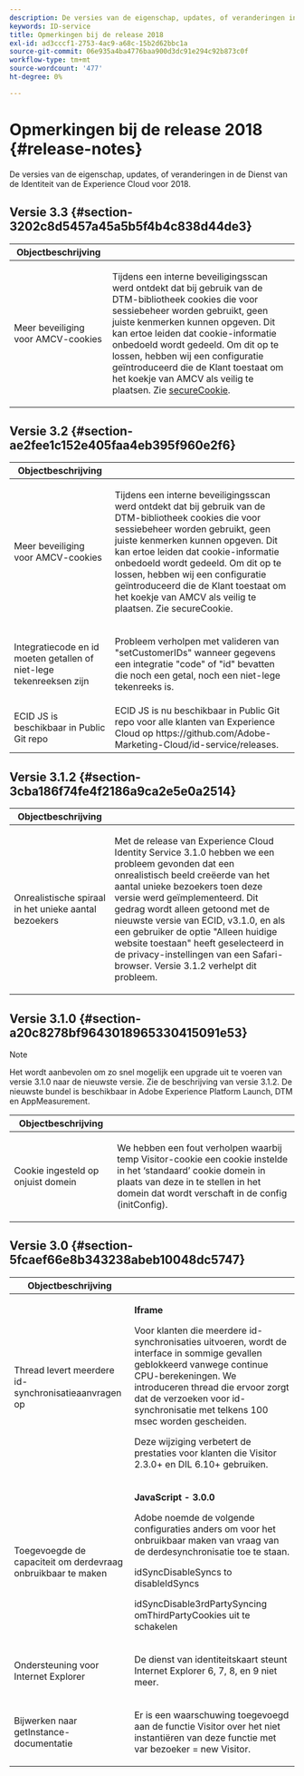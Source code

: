 ```yaml
---
description: De versies van de eigenschap, updates, of veranderingen in de Dienst van de Identiteit van de Experience Cloud voor 2018.
keywords: ID-service
title: Opmerkingen bij de release 2018
exl-id: ad3cccf1-2753-4ac9-a68c-15b2d62bbc1a
source-git-commit: 06e935a4ba4776baa900d3dc91e294c92b873c0f
workflow-type: tm+mt
source-wordcount: '477'
ht-degree: 0%

---
```


# Opmerkingen bij de release 2018 {#release-notes}

De versies van de eigenschap, updates, of veranderingen in de Dienst van de Identiteit van de Experience Cloud voor 2018.

## Versie 3.3 {#section-3202c8d5457a45a5b5f4b4c838d44de3}

<table id="table_201417BD540E4EE69911AABE9BF77509"> 
 <thead> 
  <tr> 
   <th colname="col1" class="entry"> Objectbeschrijving </th> 
   <th colname="col2" class="entry"> </th> 
  </tr>
 </thead>
 <tbody> 
  <tr> 
   <td colname="col1"> <p>Meer beveiliging voor AMCV-cookies </p> </td> 
   <td colname="col2"> <p>Tijdens een interne beveiligingsscan werd ontdekt dat bij gebruik van de DTM-bibliotheek cookies die voor sessiebeheer worden gebruikt, geen juiste kenmerken kunnen opgeven. Dit kan ertoe leiden dat cookie-informatie onbedoeld wordt gedeeld. Om dit op te lossen, hebben wij een configuratie geïntroduceerd die de Klant toestaat om het koekje van AMCV als veilig te plaatsen. Zie <a href="/help/library/function-vars/securecookie.md" format="https" scope="external"> secureCookie</a>. </p> </td> 
  </tr> 
 </tbody> 
</table>

## Versie 3.2 {#section-ae2fee1c152e405faa4eb395f960e2f6}

<table id="table_6546F5C74E4742E4B5E9793BCEAB66FA"> 
 <thead> 
  <tr> 
   <th colname="col1" class="entry"> Objectbeschrijving </th> 
   <th colname="col2" class="entry"> </th> 
  </tr>
 </thead>
 <tbody> 
  <tr> 
   <td colname="col1"> <p>Meer beveiliging voor AMCV-cookies </p> </td> 
   <td colname="col2"> <p>Tijdens een interne beveiligingsscan werd ontdekt dat bij gebruik van de DTM-bibliotheek cookies die voor sessiebeheer worden gebruikt, geen juiste kenmerken kunnen opgeven. Dit kan ertoe leiden dat cookie-informatie onbedoeld wordt gedeeld. Om dit op te lossen, hebben wij een configuratie geïntroduceerd die de Klant toestaat om het koekje van AMCV als veilig te plaatsen. Zie secureCookie. </p> </td> 
  </tr> 
  <tr> 
   <td colname="col1"> <p>Integratiecode en id moeten getallen of niet-lege tekenreeksen zijn </p> </td> 
   <td colname="col2"> <p>Probleem verholpen met valideren van "setCustomerIDs" wanneer gegevens een integratie "code" of "id" bevatten die noch een getal, noch een niet-lege tekenreeks is. </p> </td> 
  </tr> 
  <tr> 
   <td colname="col1"> ECID JS is beschikbaar in Public Git repo </td> 
   <td colname="col2"> ECID JS is nu beschikbaar in Public Git repo voor alle klanten van Experience Cloud op https://github.com/Adobe-Marketing-Cloud/id-service/releases. </td> 
  </tr> 
 </tbody> 
</table>

## Versie 3.1.2 {#section-3cba186f74fe4f2186a9ca2e5e0a2514}

<table id="table_9FA4E20C996746A2A4219C9A0F759AD1"> 
 <thead> 
  <tr> 
   <th colname="col1" class="entry"> Objectbeschrijving </th> 
   <th colname="col2" class="entry"> </th> 
  </tr>
 </thead>
 <tbody> 
  <tr> 
   <td colname="col1"> <p>Onrealistische spiraal in het unieke aantal bezoekers </p> </td> 
   <td colname="col2"> <p>Met de release van Experience Cloud Identity Service 3.1.0 hebben we een probleem gevonden dat een onrealistisch beeld creëerde van het aantal unieke bezoekers toen deze versie werd geïmplementeerd. Dit gedrag wordt alleen getoond met de nieuwste versie van ECID, v3.1.0, en als een gebruiker de optie "Alleen huidige website toestaan" heeft geselecteerd in de privacy-instellingen van een Safari-browser. Versie 3.1.2 verhelpt dit probleem. </p> </td> 
  </tr> 
 </tbody> 
</table>

## Versie 3.1.0 {#section-a20c8278bf9643018965330415091e53}

>[!NOTE]
>
>Het wordt aanbevolen om zo snel mogelijk een upgrade uit te voeren van versie 3.1.0 naar de nieuwste versie. Zie de beschrijving van versie 3.1.2. De nieuwste bundel is beschikbaar in Adobe Experience Platform Launch, DTM en AppMeasurement.

<table id="table_512039AFC4D34038B8F116B71EEEE7F6"> 
 <thead> 
  <tr> 
   <th colname="col1" class="entry"> Objectbeschrijving </th> 
   <th colname="col2" class="entry"> </th> 
  </tr>
 </thead>
 <tbody> 
  <tr> 
   <td colname="col1"> <p>Cookie ingesteld op onjuist domein </p> </td> 
   <td colname="col2"> <p>We hebben een fout verholpen waarbij temp Visitor-cookie een cookie instelde in het ‘standaard’ cookie domein in plaats van deze in te stellen in het domein dat wordt verschaft in de config (initConfig). </p> </td> 
  </tr> 
 </tbody> 
</table>

## Versie 3.0 {#section-5fcaef66e8b343238abeb10048dc5747}

<table id="table_7E9224D6CC924A2DB5119171C9DC5443"> 
 <thead> 
  <tr> 
   <th colname="col1" class="entry"> Objectbeschrijving </th> 
   <th colname="col2" class="entry"> </th> 
  </tr>
 </thead>
 <tbody> 
  <tr> 
   <td colname="col1"> <p>Thread levert meerdere id-synchronisatieaanvragen op </p> </td> 
   <td colname="col2"> <p><b>Iframe</b> </p> <p>Voor klanten die meerdere id-synchronisaties uitvoeren, wordt de interface in sommige gevallen geblokkeerd vanwege continue CPU-berekeningen. We introduceren thread die ervoor zorgt dat de verzoeken voor id-synchronisatie met telkens 100 msec worden gescheiden. </p> <p>Deze wijziging verbetert de prestaties voor klanten die Visitor 2.3.0+ en DIL 6.10+ gebruiken. </p> </td> 
  </tr> 
  <tr> 
   <td colname="col1"> Toegevoegde de capaciteit om derdevraag onbruikbaar te maken </td> 
   <td colname="col2"> <p><b>JavaScript - 3.0.0</b> </p> <p>Adobe noemde de volgende configuraties anders om voor het onbruikbaar maken van vraag van de derdesynchronisatie toe te staan. </p> <p>idSyncDisableSyncs to disableIdSyncs </p> <p>idSyncDisable3rdPartySyncing omThirdPartyCookies uit te schakelen </p> </td> 
  </tr> 
  <tr> 
   <td colname="col1"> <p>Ondersteuning voor Internet Explorer </p> </td> 
   <td colname="col2"> <p>De dienst van identiteitskaart steunt Internet Explorer 6, 7, 8, en 9 niet meer. </p> </td> 
  </tr> 
  <tr> 
   <td colname="col1"> <p>Bijwerken naar getInstance-documentatie </p> </td> 
   <td colname="col2"> <p>Er is een waarschuwing toegevoegd aan de functie Visitor over het niet instantiëren van deze functie met var bezoeker = new Visitor. </p> </td> 
  </tr> 
 </tbody> 
</table>
